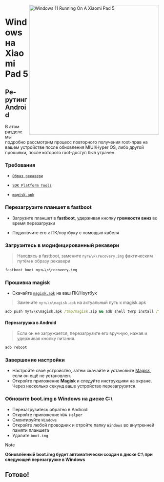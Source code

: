 <img align="right" src="https://raw.githubusercontent.com/erdilS/Port-Windows-11-Xiaomi-Pad-5/main/nabu.png" width="425" alt="Windows 11 Running On A Xiaomi Pad 5">

# Windows на Xiaomi Pad 5

## Ре-рутинг Android
В этом разделе мы подробно рассмотрим процесс повторного получения root-прав на вашем устройстве после обновления MIUI/Hyper OS, либо другой прошивки, после которого root-доступ был утрачен.

### Требования
- [```Образ рекавери```](https://github.com/erdilS/Port-Windows-11-Xiaomi-Pad-5/releases/download/1.0/recovery.img)
  
- [```SDK Platform Tools```](https://developer.android.com/studio/releases/platform-tools)

- [```magisk.apk```](https://github.com/topjohnwu/Magisk/releases/latest)
  
### Перезагрузите планшет в **fastboot**
- Загрузите планшет в **fastboot**, удерживая кнопку **громкости вниз** во время перезагрузки

- Подключите его к ПК/ноутбуку с помощью кабеля

### Загрузитесь в модифицированный рекавери
> Находясь в fastboot, замените `путь\к\recovery.img` фактическим путём к образу рекавери
```cmd
fastboot boot путь\к\recovery.img
```

### Прошивка magisk 
- Скачайте [`magisk.apk`](https://github.com/topjohnwu/Magisk/releases/latest) на ваш ПК/Ноутбук
> Замените `путь\к\magisk.apk` на актуальный путь к magisk.apk
```cmd
adb push путь\к\magisk.apk /tmp/magisk.zip && adb shell twrp install /tmp/magisk.zip
```

#### Перезагрузка в Android
> Если он не загружается, перезагрузите его вручную, нажав и удерживая кнопку питания.
```cmd
adb reboot
```

### Завершение настройки
- Настройте своё устройство, затем скачайте и установите [Magisk](https://github.com/topjohnwu/Magisk/releases/latest), если он ещё не установлен.
- Откройте приложение **Magisk** и следуйте инструкциям на экране. Через несколько секунд ваше устройство перезагрузится.

### Обновите boot.img в Windows на диске C:\
- Перезагрузитесь обратно в Android 
- Откройте приложение ```WOA Helper```
- Смонтируйте ```Windows```
- Откройте любой проводник и отройте папку ```Windows``` во внутренней памяти планшета
- Удалите ```boot.img```

> [!NOTE]
> **Обновлённый boot.img будет автоматически создан в диске C:\ при следующей перезагрузке в Windows**

## Готово!




